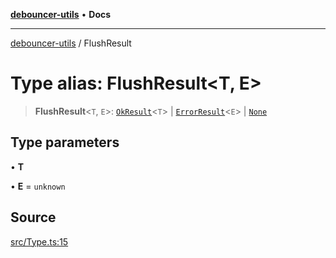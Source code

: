 [**debouncer-utils**](../README.md) • **Docs**

***

[debouncer-utils](../README.md) / FlushResult

# Type alias: FlushResult\<T, E\>

> **FlushResult**\<`T`, `E`\>: [`OkResult`](../interfaces/OkResult.md)\<`T`\> \| [`ErrorResult`](../interfaces/ErrorResult.md)\<`E`\> \| [`None`](../interfaces/None.md)

## Type parameters

• **T**

• **E** = `unknown`

## Source

[src/Type.ts:15](https://github.com/CaioOliveira793/debouncer-utils/blob/v0.2.0/src/Type.ts#L15)
